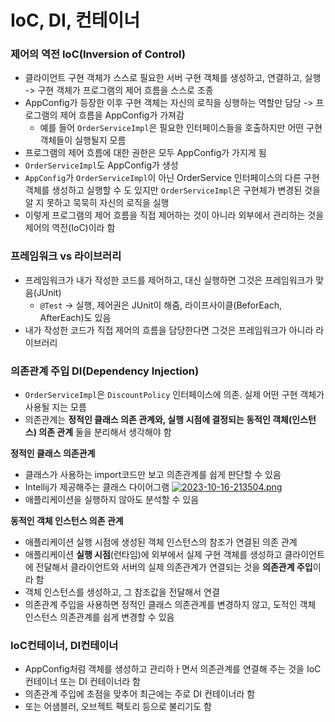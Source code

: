 # IoC, DI, 컨테이너

### 제어의 역전 IoC(Inversion of Control)
- 클라이언트 구현 객체가 스스로 필요한 서버 구현 객체를 생성하고, 연결하고, 실행 -> 구현 객체가 프로그램의 제어 흐름을 스스로 조종
- AppConfig가 등장한 이후 구현 객체는 자신의 로직을 싱행하는 역할만 담당 -> 프로그램의 제어 흐름을 AppConfig가 가져감
  - 예를 들어 `OrderServiceImpl`은 필요한 인터페이스들을 호출하지만 어떤 구현 객체들이 실행될지 모름
- 프로그램의 제어 흐름에 대한 권한은 모두 AppConfig가 가지게 됨
- `OrderServiceImpl`도 AppConfig가 생성
- `AppConfig`가 `OrderServiceImpl`이 아닌 OrderService 인터페이스의 다른 구현 객체를 생성하고 실행할 수 도 있지만 `OrderServiceImpl`은 구현체가 변경된 것을 알 지 못하고 묵묵히 자신의 로직을 실행
- 이렇게 프로그램의 제어 흐름을 직접 제어하는 것이 아니라 외부에서 관리하는 것을 제어의 역전(IoC)이라 함

### 프레임워크 vs 라이브러리
- 프레임워크가 내가 작성한 코드를 제어하고, 대신 실행하면 그것은 프레임워크가 맞음(JUnit)
  - `@Test` -> 실행, 제어권은 JUnit이 해줌, 라이프사이클(BeforEach, AfterEach)도 있음
- 내가 작성한 코드가 직접 제어의 흐름을 담당한다면 그것은 프레임워크가 아니라 라이브러리

### 의존관계 주입 DI(Dependency Injection)
- `OrderServiceImpl`은 `DiscountPolicy` 인터페이스에 의존. 실제 어떤 구현 객체가 사용될 지는 모름
- 의존관계는 **정적인 클래스 의존 관계와, 실행 시점에 결정되는 동적인 객체(인스턴스) 의존 관계** 둘을 분리해서 생각해야 함

**정적인 클래스 의존관계**  
- 클래스가 사용하는 import코드만 보고 의존관계를 쉽게 판단할 수 있음  
- Intellij가 제공해주는 클래스 다이어그램
[![2023-10-16-213504.png](https://i.postimg.cc/zBZNZVKq/2023-10-16-213504.png)](https://postimg.cc/KKNwtc0W)
- 애플리케이션을 실행하지 않아도 분석할 수 있음

**동적인 객체 인스턴스 의존 관계**  
- 애플리케이션 실행 시점에 생성된 객체 인스턴스의 참조가 연결된 의존 관계
- 애플리케이션 **실행 시점**(런타임)에 외부에서 실제 구현 객체를 생성하고 클라이언트에 전달해서 클라이언트와 서버의 실제 의존관계가 연결되는 것을 **의존관계 주입**이라 함
- 객체 인스턴스를 생성하고, 그 참조값을 전달해서 연결
- 의존관계 주입을 사용하면 정적인 클래스 의존관계를 변경하지 않고, 도적인 객체 인스턴스 의존관계를 쉽게 변경할 수 있음

### IoC컨테이너, DI컨테이너
- AppConfig처럼 객체를 생성하고 관리하ㅏ면서 의존관계를 연결해 주는 것을 IoC컨테이너 또는 DI 컨테이너라 함
- 의존관계 주입에 초점을 맞추어 최근에는 주로 DI 컨테이너라 함
- 또는 어샘블러, 오브젝트 팩토리 등으로 불리기도 함

